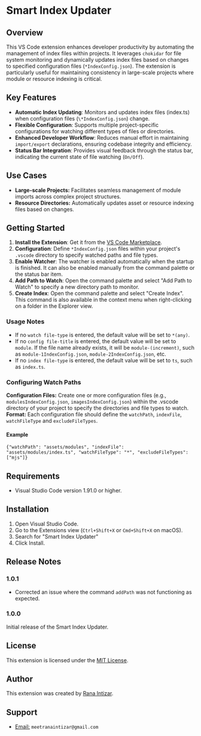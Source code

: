 # Smart Index Updater

## Overview

This VS Code extension enhances developer productivity by automating the management of index files within projects. It leverages `chokidar` for file system monitoring and dynamically updates index files based on changes to specified configuration files (`*IndexConfig.json`). The extension is particularly useful for maintaining consistency in large-scale projects where module or resource indexing is critical.

## Key Features

- **Automatic Index Updating**: Monitors and updates index files (index.ts) when configuration files (`\*IndexConfig.json`) change.
- **Flexible Configuration**: Supports multiple project-specific configurations for watching different types of files or directories.
- **Enhanced Developer Workflow**: Reduces manual effort in maintaining `import/export` declarations, ensuring codebase integrity and efficiency.
- **Status Bar Integration**: Provides visual feedback through the status bar, indicating the current state of file watching (`On/Off`).

## Use Cases

- **Large-scale Projects:** Facilitates seamless management of module imports across complex project structures.
- **Resource Directories:** Automatically updates asset or resource indexing files based on changes.

## Getting Started

1. **Install the Extension**: Get it from the [VS Code Marketplace](https://marketplace.visualstudio.com/items?itemName=ranathedev.smart-index-updater).
2. **Configuration**: Define `*IndexConfig.json` files within your project's `.vscode` directory to specify watched paths and file types.
3. **Enable Watcher**: The watcher is enabled automatically when the startup is finished. It can also be enabled manually from the command palette or the status bar item.
4. **Add Path to Watch**: Open the command palette and select "Add Path to Watch" to specify a new directory path to monitor.
5. **Create Index**: Open the command palette and select "Create Index". This command is also available in the context menu when right-clicking on a folder in the Explorer view.

### Usage Notes

- If no `watch file-type` is entered, the default value will be set to `*(any)`.
- If no `config file-title` is entered, the default value will be set to `module`. If the file name already exists, it will be `module-(increment)`, such as `module-1IndexConfig.json`, `module-2IndexConfig.json`, etc.
- If no `index file-type` is entered, the default value will be set to `ts`, such as `index.ts`.

### Configuring Watch Paths

**Configuration Files:** Create one or more configuration files (e.g., `modulesIndexConfig.json`, `imagesIndexConfig.json`) within the .vscode directory of your project to specify the directories and file types to watch.
**Format:** Each configuration file should define the `watchPath`, `indexFile`, `watchFileType` and `excludeFileTypes`.

#### Example

`{"watchPath": "assets/modules",
"indexFile": "assets/modules/index.ts",
"watchFileType": "*",
"excludeFileTypes": ["mjs"]}`

## Requirements

- Visual Studio Code version 1.91.0 or higher.

## Installation

1. Open Visual Studio Code.
2. Go to the Extensions view (`Ctrl+Shift+X` or `Cmd+Shift+X` on macOS).
3. Search for "Smart Index Updater"
4. Click Install.

## Release Notes

### 1.0.1

- Corrected an issue where the command `addPath` was not functioning as expected.

### 1.0.0

Initial release of the Smart Index Updater.

## License

This extension is licensed under the [MIT License](https://github.com/ranathedev/smart-index-updater/blob/main/LICENSE).

## Author

This extension was created by [Rana Intizar](https://proxar.ranaintizar.com/me/github).

## Support

- [Email:](mailto:meetranaintizar@gmail.com) `meetranaintizar@gmail.com`
